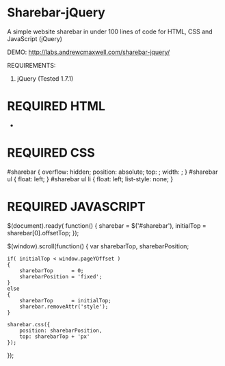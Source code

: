 Sharebar-jQuery
======

A simple website sharebar in under 100 lines of code for HTML, CSS and JavaScript (jQuery)

DEMO:
http://labs.andrewcmaxwell.com/sharebar-jquery/

REQUIREMENTS:
1. jQuery (Tested 1.7.1)


REQUIRED HTML
=============
<script type="text/javascript" src="jquery.min.js"></script>
<div id="sharebar">
    <ul>
        <li><ENTER VALUE HERE></li>
    </ul>
</div>



REQUIRED CSS
=============
#sharebar {
    overflow: hidden;
    position: absolute;
    top: <ENTER VALUE HERE>;
    width: <ENTER VALUE HERE>;
}
#sharebar ul {
    float: left;
}
#sharebar ul li {
    float: left;
    list-style: none;
}



REQUIRED JAVASCRIPT
===================
$(document).ready( function()
{
    sharebar   = $('#sharebar'),
    initialTop = sharebar[0].offsetTop;
});


$(window).scroll(function()
{
    var sharebarTop,
        sharebarPosition;
    
    if( initialTop < window.pageYOffset )
    {
        sharebarTop      = 0;
        sharebarPosition = 'fixed';
    }
    else
    {
        sharebarTop      = initialTop;
        sharebar.removeAttr('style');
    }
    
    sharebar.css({
        position: sharebarPosition,
        top: sharebarTop + 'px'
    });
});